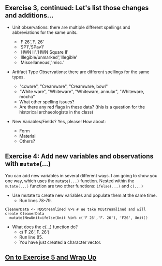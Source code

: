 ## Exercise 3, continued: Let's list those changes and additions...

* Unit observations: there are multiple different spellings and abbreviations for the same units.
    * 'F 26','F. 26'
    * 'SP1','SPav1'
    * 'HWN II','HWN Square II'
    * 'Illegible/unmarked','Illegible'
    * 'Miscellaneous','misc.'

* Artifact Type Observations: there are different spellings for the same types.
   * "ccware", "Creamware", "Creamware, bowl"
   * "White ware", "Whiteware", "Whiteware, annular", "Whiteware, mocha"
   * What other spelling issues?
   * Are there any red flags in these data? (this is a question for the historical archaeologists in the class)

* New Variables/Fields? Yes, please! How about:
   * Form
   * Material
   * Others?

## Exercise 4: Add new variables and observations with `mutate`(...)

You can add new variables in several different ways. I am going to show you one way, which uses the `mutate(...)` function.
Nested within the `mutate(...)` function are two other functions: `ifelse(...)` and `c(...)`

* Use mutate to create new variables and populate them at the same time.
   * Run lines 78-79.
```
CleanerData <- MDStreamlined %>% # We take MDStreamlined and will create CleanerData
  mutate(NewUnit=ifelse(Unit %in% c('F 26','F. 26'), 'F26', Unit))
```
* What does the c(...) function do?
   * c('F 26','F. 26') 
   * Run line 85.
   * You have just created a character vector.

## [On to Exercise 5 and Wrap Up](https://github.com/DAACS-Research-Consortium/DAACS-Open-Academy/blob/main/FSS2021/Workshop4/Part_V.md)

